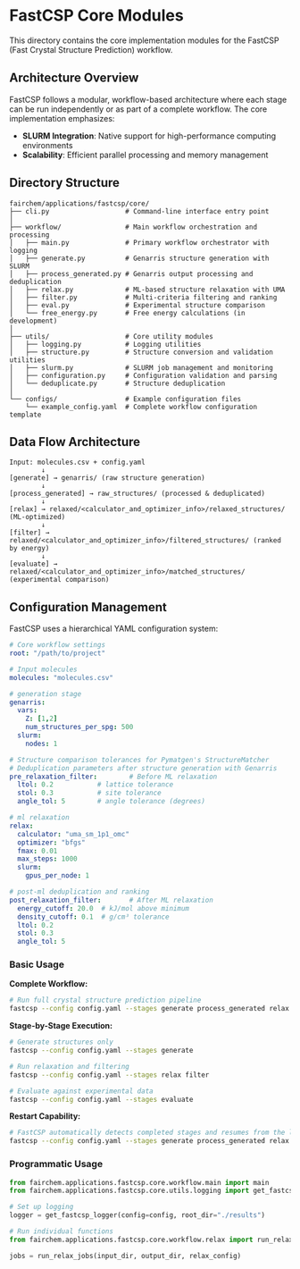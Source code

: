 # FastCSP Core Modules

This directory contains the core implementation modules for the FastCSP (Fast Crystal Structure Prediction) workflow.

## Architecture Overview

FastCSP follows a modular, workflow-based architecture where each stage can be run independently or as part of a complete workflow. The core implementation emphasizes:

- **SLURM Integration**: Native support for high-performance computing environments
- **Scalability**: Efficient parallel processing and memory management

## Directory Structure

```
fairchem/applications/fastcsp/core/
├── cli.py                   # Command-line interface entry point
│
├── workflow/                # Main workflow orchestration and processing
│   ├── main.py              # Primary workflow orchestrator with logging
│   ├── generate.py          # Genarris structure generation with SLURM
│   ├── process_generated.py # Genarris output processing and deduplication
│   ├── relax.py             # ML-based structure relaxation with UMA
│   ├── filter.py            # Multi-criteria filtering and ranking
│   ├── eval.py              # Experimental structure comparison
│   └── free_energy.py       # Free energy calculations (in development)
│
├── utils/                   # Core utility modules
│   ├── logging.py           # Logging utilities
│   ├── structure.py         # Structure conversion and validation utilities
│   ├── slurm.py             # SLURM job management and monitoring
│   ├── configuration.py     # Configuration validation and parsing
│   └── deduplicate.py       # Structure deduplication
│
└── configs/                 # Example configuration files
    └── example_config.yaml  # Complete workflow configuration template
```

## Data Flow Architecture

```
Input: molecules.csv + config.yaml
        ↓
[generate] → genarris/ (raw structure generation)
        ↓
[process_generated] → raw_structures/ (processed & deduplicated)
        ↓
[relax] → relaxed/<calculator_and_optimizer_info>/relaxed_structures/ (ML-optimized)
        ↓
[filter] → relaxed/<calculator_and_optimizer_info>/filtered_structures/ (ranked by energy)
        ↓
[evaluate] → relaxed/<calculator_and_optimizer_info>/matched_structures/ (experimental comparison)
```

## Configuration Management

FastCSP uses a hierarchical YAML configuration system:

```yaml
# Core workflow settings
root: "/path/to/project"

# Input molecules
molecules: "molecules.csv"

# generation stage
genarris:
  vars:
    Z: [1,2]
    num_structures_per_spg: 500
  slurm:
    nodes: 1

# Structure comparison tolerances for Pymatgen's StructureMatcher
# Deduplication parameters after structure generation with Genarris
pre_relaxation_filter:        # Before ML relaxation
  ltol: 0.2           # lattice tolerance
  stol: 0.3           # site tolerance
  angle_tol: 5        # angle tolerance (degrees)

# ml relaxation
relax:
  calculator: "uma_sm_1p1_omc"
  optimizer: "bfgs"
  fmax: 0.01
  max_steps: 1000
  slurm:
    gpus_per_node: 1

# post-ml deduplication and ranking
post_relaxation_filter:       # After ML relaxation
  energy_cutoff: 20.0  # kJ/mol above minimum
  density_cutoff: 0.1  # g/cm³ tolerance
  ltol: 0.2
  stol: 0.3
  angle_tol: 5
```

### Basic Usage

**Complete Workflow:**
```bash
# Run full crystal structure prediction pipeline
fastcsp --config config.yaml --stages generate process_generated relax filter
```

**Stage-by-Stage Execution:**
```bash
# Generate structures only
fastcsp --config config.yaml --stages generate

# Run relaxation and filtering
fastcsp --config config.yaml --stages relax filter

# Evaluate against experimental data
fastcsp --config config.yaml --stages evaluate
```

**Restart Capability:**
```bash
# FastCSP automatically detects completed stages and resumes from the last incomplete stage
fastcsp --config config.yaml --stages generate process_generated relax filter
```

### Programmatic Usage
```python
from fairchem.applications.fastcsp.core.workflow.main import main
from fairchem.applications.fastcsp.core.utils.logging import get_fastcsp_logger

# Set up logging
logger = get_fastcsp_logger(config=config, root_dir="./results")

# Run individual functions
from fairchem.applications.fastcsp.core.workflow.relax import run_relax_jobs

jobs = run_relax_jobs(input_dir, output_dir, relax_config)
```
